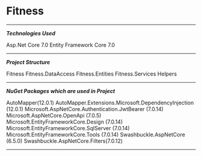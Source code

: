 # Fitness
***
***Technologies Used***

Asp.Net Core 7.0 
Entity Framework Core 7.0
***
***Project Structure***

Fitness
Fitness.DataAccess
Fitness.Entities
Fitness.Services
Helpers
***
***NuGet Packages which are used in Project***

AutoMapper(12.0.1)
AutoMapper.Extensions.Microsoft.DependencyInjection (12.0.1)
Microsoft.AspNetCore.Authentication.JwtBearer (7.0.14)
Microsoft.AspNetCore.OpenApi (7.0.5)
Microsoft.EntityFrameworkCore.Design (7.0.14)
Microsoft.EntityFrameworkCore.SqlServer (7.0.14)
Microsoft.EntityFrameworkCore.Tools (7.0.14)
Swashbuckle.AspNetCore (6.5.0)
Swashbuckle.AspNetCore.Filters(7.0.12)
***
